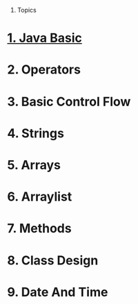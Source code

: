 
1. Topics

# [1. Java Basic](./javabasics/index.md)
# 2. Operators 
# 3. Basic Control Flow
# 4. Strings
# 5. Arrays
# 6. Arraylist
# 7. Methods
# 8. Class Design 
# 9. Date And Time 



